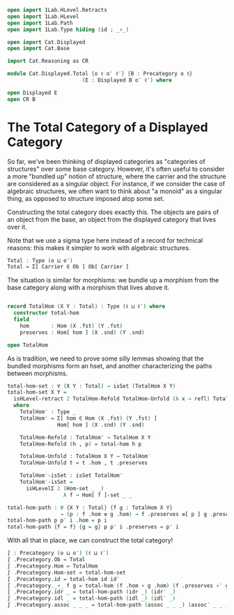 ```agda
open import 1Lab.HLevel.Retracts
open import 1Lab.HLevel
open import 1Lab.Path
open import 1Lab.Type hiding (id ; _∘_)

open import Cat.Displayed
open import Cat.Base

import Cat.Reasoning as CR

module Cat.Displayed.Total {o ℓ o′ ℓ′} {B : Precategory o ℓ}
                        (E : Displayed B o′ ℓ′) where

open Displayed E
open CR B
```

# The Total Category of a Displayed Category

So far, we've been thinking of displayed categories as "categories of
structures" over some base category. However, it's often useful to
consider a more "bundled up" notion of structure, where the carrier and
the structure are considered as a singular object. For instance, if we
consider the case of algebraic structures, we often want to think about
"a monoid" as a singular thing, as opposed to structure imposed atop
some set.

Constructing the total category does exactly this. The objects
are pairs of an object from the base, an object from the displayed
category that lives over it.

Note that we use a sigma type here instead of a record for technical
reasons: this makes it simpler to work with algebraic structures.

```agda
Total : Type (o ⊔ o′)
Total = Σ[ Carrier ∈ Ob ] Ob[ Carrier ]
```

The situation is similar for morphisms: we bundle up a morphism from the
base category along with a morphism that lives above it.

```agda

record TotalHom (X Y : Total) : Type (ℓ ⊔ ℓ′) where
  constructor total-hom
  field
    hom       : Hom (X .fst) (Y .fst)
    preserves : Hom[ hom ] (X .snd) (Y .snd)

open TotalHom
```

As is tradition, we need to prove some silly lemmas showing that
the bundled morphisms form an hset, and another characterizing
the paths between morphisms.

```agda
total-hom-set : ∀ (X Y : Total) → isSet (TotalHom X Y)
total-hom-set X Y =
  isHLevel-retract 2 TotalHom-Refold TotalHom-Unfold (λ x → refl) TotalHom′-isSet
  where
    TotalHom′ : Type _
    TotalHom′ = Σ[ hom ∈ Hom (X .fst) (Y .fst) ]
                Hom[ hom ] (X .snd) (Y .snd)

    TotalHom-Refold : TotalHom′ → TotalHom X Y 
    TotalHom-Refold (h , p) = total-hom h p

    TotalHom-Unfold : TotalHom X Y → TotalHom′
    TotalHom-Unfold t = t .hom , t .preserves

    TotalHom′-isSet : isSet TotalHom′
    TotalHom′-isSet =
      isHLevelΣ 2 (Hom-set _ _)
                  λ f → Hom[ f ]-set _ _

total-hom-path : ∀ {X Y : Total} {f g : TotalHom X Y}
                 → (p : f .hom ≡ g .hom) → f .preserves ≡[ p ] g .preserves → f ≡ g
total-hom-path p p′ i .hom = p i
total-hom-path {f = f} {g = g} p p′ i .preserves = p′ i
```

With all that in place, we can construct the total category!

```agda
∫ : Precategory (o ⊔ o′) (ℓ ⊔ ℓ′)
∫ .Precategory.Ob = Total
∫ .Precategory.Hom = TotalHom
∫ .Precategory.Hom-set = total-hom-set
∫ .Precategory.id = total-hom id id′
∫ .Precategory._∘_ f g = total-hom (f .hom ∘ g .hom) (f .preserves ∘′ g .preserves)
∫ .Precategory.idr _ = total-hom-path (idr _) (idr′ _)
∫ .Precategory.idl _ = total-hom-path (idl _) (idl′ _)
∫ .Precategory.assoc _ _ _ = total-hom-path (assoc _ _ _) (assoc′ _ _ _)
```
